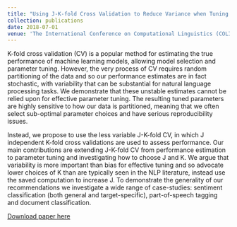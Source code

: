 ```yaml
---
title: "Using J-K-fold Cross Validation to Reduce Variance when Tuning Natural Language Processing Models"
collection: publications
date: 2018-07-01
venue: 'The International Conference on Computational Linguistics (COLING)'
---
```

K-fold cross validation (CV) is a popular method for estimating the true performance of machine
learning models, allowing model selection and parameter tuning. However, the very process
of CV requires random partitioning of the data and so our performance estimates are in fact
stochastic, with variability that can be substantial for natural language processing tasks. We
demonstrate that these unstable estimates cannot be relied upon for effective parameter tuning.
The resulting tuned parameters are highly sensitive to how our data is partitioned, meaning that
we often select sub-optimal parameter choices and have serious reproducibility issues.

Instead, we propose to use the less variable J-K-fold CV, in which J independent K-fold cross
validations are used to assess performance. Our main contributions are extending J-K-fold CV
from performance estimation to parameter tuning and investigating how to choose J and K.
We argue that variability is more important than bias for effective tuning and so advocate lower
choices of K than are typically seen in the NLP literature, instead use the saved computation to
increase J. To demonstrate the generality of our recommendations we investigate a wide range of
case-studies: sentiment classification (both general and target-specific), part-of-speech tagging
and document classification.

[Download paper here](http://henrymoss.github.io/files/JK.pdf)

